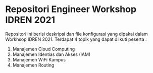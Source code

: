 # Repositori Engineer Workshop IDREN 2021

Repositori ini berisi deskripsi dan file konfigurasi yang dipakai dalam Workhsop IDREN 2021. Terdapat 4 topik yang dapat diikuti peserta :
1. Manajemen Cloud Computing
2. Manajemen Identias dan Akses (IAM)
3. Manajemen WiFi Kampus
4. Manajemen Routing




